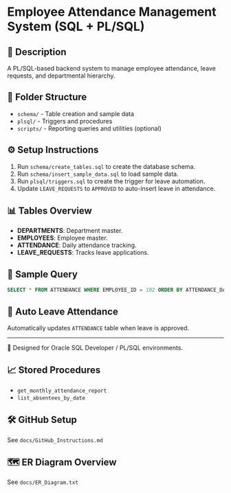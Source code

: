 # Employee Attendance Management System (SQL + PL/SQL)

## 📌 Description
A PL/SQL-based backend system to manage employee attendance, leave requests, and departmental hierarchy.

## 📂 Folder Structure
- `schema/` - Table creation and sample data
- `plsql/` - Triggers and procedures
- `scripts/` - Reporting queries and utilities (optional)

## ⚙️ Setup Instructions
1. Run `schema/create_tables.sql` to create the database schema.
2. Run `schema/insert_sample_data.sql` to load sample data.
3. Run `plsql/triggers.sql` to create the trigger for leave automation.
4. Update `LEAVE_REQUESTS` to `APPROVED` to auto-insert leave in attendance.

## 📊 Tables Overview
- **DEPARTMENTS**: Department master.
- **EMPLOYEES**: Employee master.
- **ATTENDANCE**: Daily attendance tracking.
- **LEAVE_REQUESTS**: Tracks leave applications.

## 🧪 Sample Query
```sql
SELECT * FROM ATTENDANCE WHERE EMPLOYEE_ID = 102 ORDER BY ATTENDANCE_DATE;
```

## 🔄 Auto Leave Attendance
Automatically updates `ATTENDANCE` table when leave is approved.

---
📁 Designed for Oracle SQL Developer / PL/SQL environments.

## 📈 Stored Procedures
- `get_monthly_attendance_report`
- `list_absentees_by_date`

## 🛠 GitHub Setup
See `docs/GitHub_Instructions.md`
## 🗺 ER Diagram Overview
See `docs/ER_Diagram.txt`

